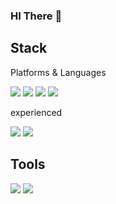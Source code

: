 ### HI There 👋

Stack
---
Platforms & Languages

<img src="https://img.shields.io/badge/-PHP-777BB4?style=flat&logo=PHP&logoColor=black"/> <img src="https://img.shields.io/badge/-Laravel-FF2D20?style=flat&logo=Laravel&logoColor=white"/> <img src="https://img.shields.io/badge/-jQuery-0769AD?style=flat&logo=jQuery&logoColor=black"/> <img src="https://img.shields.io/badge/-JavaScript-F7DF1E?style=flat&logo=JavaScript&logoColor=black"/>

experienced

<img src="https://img.shields.io/badge/-Vue.js-4FC08D?style=flat&logo=Vue.js&logoColor=white"/> <img src="https://img.shields.io/badge/-Node.js-3a6f57?style=flat&logo=Node.js&logoColor=white"/>
   
Tools
---
<img src="https://img.shields.io/badge/-Jetbrains-f4f4f4?style=flat&logo=jetbrains&logoColor=black"/> <img src="https://img.shields.io/badge/-Git-F05032?style=flat&logo=Git&logoColor=white"/>

<!--
**shinjaeseok/shinjaeseok** is a ✨ _special_ ✨ repository because its `README.md` (this file) appears on your GitHub profile.

Here are some ideas to get you started:

- 🔭 I’m currently working on ...
- 🌱 I’m currently learning ...
- 👯 I’m looking to collaborate on ...
- 🤔 I’m looking for help with ...
- 💬 Ask me about ...
- 📫 How to reach me: ...
- 😄 Pronouns: ...
- ⚡ Fun fact: ...
-->
